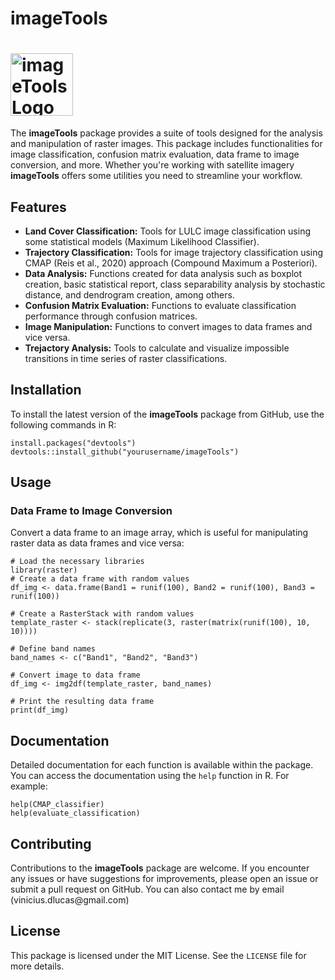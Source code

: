<h1>imageTools</h1>

<h1><img src="logo_1.png" alt="imageTools Logo" style="width: 100px;"/> </h1>

<p>The <strong>imageTools</strong> package provides a suite of tools designed for the analysis and manipulation of raster images. This package includes functionalities for image classification, confusion matrix evaluation, data frame to image conversion, and more. Whether you're working with satellite imagery <strong>imageTools</strong> offers some utilities you need to streamline your workflow.</p>

<h2>Features</h2>
<ul>
    <li><strong>Land Cover Classification:</strong> Tools for LULC image classification using some statistical models (Maximum Likelihood Classifier).</li>
    <li><strong>Trajectory Classification:</strong> Tools for image trajectory classification using CMAP (Reis et al., 2020) approach (Compound Maximum a Posteriori).</li>
    <li><strong>Data Analysis:</strong> Functions created for data analysis such as boxplot creation, basic statistical report, class separability analysis by stochastic distance, and dendrogram creation, among others.</li>
    <li><strong>Confusion Matrix Evaluation:</strong> Functions to evaluate classification performance through confusion matrices.</li>
    <li><strong>Image Manipulation:</strong> Functions to convert images to data frames and vice versa.</li>
    <li><strong>Trejactory Analysis:</strong> Tools to calculate and visualize impossible transitions in time series of raster classifications.</li>
</ul>

<h2>Installation</h2>
<p>To install the latest version of the <strong>imageTools</strong> package from GitHub, use the following commands in R:</p>

<pre><code>install.packages("devtools")
devtools::install_github("yourusername/imageTools")</code></pre>

<h2>Usage</h2>

<h3>Data Frame to Image Conversion</h3>
<p>Convert a data frame to an image array, which is useful for manipulating raster data as data frames and vice versa:</p>

<pre><code># Load the necessary libraries
library(raster)
# Create a data frame with random values
df_img <- data.frame(Band1 = runif(100), Band2 = runif(100), Band3 = runif(100))

# Create a RasterStack with random values
template_raster <- stack(replicate(3, raster(matrix(runif(100), 10, 10))))

# Define band names
band_names <- c("Band1", "Band2", "Band3")

# Convert image to data frame
df_img <- img2df(template_raster, band_names)

# Print the resulting data frame
print(df_img)</code></pre>

<h2>Documentation</h2>
<p>Detailed documentation for each function is available within the package. You can access the documentation using the <code>help</code> function in R. For example:</p>

<pre><code>help(CMAP_classifier)
help(evaluate_classification)</code></pre>

<h2>Contributing</h2>
<p>Contributions to the <strong>imageTools</strong> package are welcome. If you encounter any issues or have suggestions for improvements, please open an issue or submit a pull request on GitHub. You can also contact me by email (vinicius.dlucas@gmail.com) </p>

<h2>License</h2>
<p>This package is licensed under the MIT License. See the <code>LICENSE</code> file for more details.</p>

</body>
</html>
